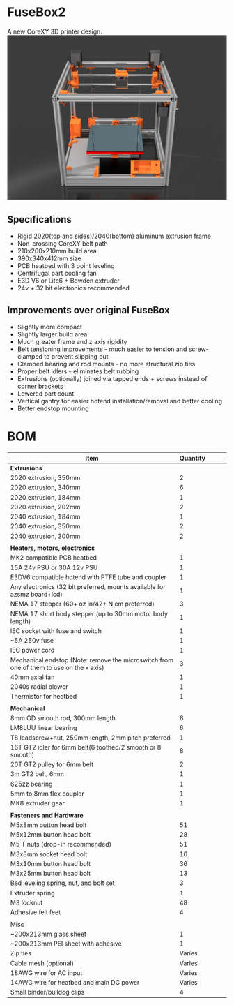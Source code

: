 # FuseBox2
A new CoreXY 3D printer design.
![FuseBox2 Render](image/render.jpg)

## Specifications
* Rigid 2020(top and sides)/2040(bottom) aluminum extrusion frame
* Non-crossing CoreXY belt path
* 210x200x210mm build area
* 390x340x412mm size
* PCB heatbed with 3 point leveling
* Centrifugal part cooling fan
* E3D V6 or Lite6 + Bowden extruder
* 24v + 32 bit electronics recommended

## Improvements over original FuseBox
* Slightly more compact
* Slightly larger build area
* Much greater frame and z axis rigidity
* Belt tensioning improvements - much easier to tension and screw-clamped to prevent slipping out
* Clamped bearing and rod mounts - no more structural zip ties
* Proper belt idlers - eliminates belt rubbing
* Extrusions (optionally) joined via tapped ends + screws instead of corner brackets
* Lowered part count
* Vertical gantry for easier hotend installation/removal and better cooling
* Better endstop mounting

# BOM

| Item | Quantity |  |  |  |
|-----------------------------------------------------------------------------------------|----------|---|---|---|
| **Extrusions** |  |  |  |  |
| 2020 extrusion, 350mm | 2 |  |  |  |
| 2020 extrusion, 340mm | 6 |  |  |  |
| 2020 extrusion, 184mm | 1 |  |  |  |
| 2020 extrusion, 202mm | 2 |  |  |  |
| 2040 extrusion, 184mm | 1 |  |  |  |
| 2040 extrusion, 350mm | 2 |  |  |  |
| 2040 extrusion, 300mm | 2 |  |  |  |
|  |  |  |  |  |
| **Heaters, motors, electronics** |  |  |  |  |
| MK2 compatible PCB heatbed | 1 |  |  |  |
| 15A 24v PSU or 30A 12v PSU | 1 |  |  |  |
| E3DV6 compatible hotend with PTFE tube and coupler | 1 |  |  |  |
| Any electronics (32 bit preferred, mounts available for azsmz board+lcd) | 1 |  |  |  |
| NEMA 17 stepper (60+ oz in/42+ N cm preferred) | 3 |  |  |  |
| NEMA 17 short body stepper (up to 30mm motor body length) | 1 |  |  |  |
| IEC socket with fuse and switch | 1 |  |  |  |
| ~5A 250v fuse | 1 |  |  |  |
| IEC power cord | 1 |  |  |  |
| Mechanical endstop (Note: remove the microswitch from one of them to use on the x axis) | 3 |  |  |  |
| 40mm axial fan | 1 |  |  |  |
| 2040s radial blower | 1 |  |  |  |
| Thermistor for heatbed | 1 |  |  |  |
|  |  |  |  |  |
| **Mechanical** |  |  |  |  |
| 8mm OD smooth rod, 300mm length | 6 |  |  |  |
| LM8LUU linear bearing | 6 |  |  |  |
| T8 leadscrew+nut, 250mm length, 2mm pitch preferred | 1 |  |  |  |
| 16T GT2 idler for 6mm belt(6 toothed/2 smooth or 8 smooth) | 8 |  |  |  |
| 20T GT2 pulley for 6mm belt | 2 |  |  |  |
| 3m GT2 belt, 6mm | 1 |  |  |  |
| 625zz bearing | 1 |  |  |  |
| 5mm to 8mm flex coupler | 1 |  |  |  |
| MK8 extruder gear | 1 |  |  |  |
|  |  |  |  |  |
| **Fasteners and Hardware** |  |  |  |  |
| M5x8mm button head bolt | 51 |  |  |  |
| M5x12mm button head bolt | 28 |  |  |  |
| M5 T nuts (drop-in recommended) | 51 |  |  |  |
| M3x8mm socket head bolt | 16 |  |  |  |
| M3x10mm button head bolt | 36 |  |  |  |
| M3x25mm button head bolt | 13 |  |  |  |
| Bed leveling spring, nut, and bolt set | 3 |  |  |  |
| Extruder spring | 1 |  |  |  |
| M3 locknut | 48 |  |  |  |
| Adhesive felt feet | 4 |  |  |  |
|  |  |  |  |  |
| Misc |  |  |  |  |
| ~200x213mm glass sheet | 1 |  |  |  |
| ~200x213mm PEI sheet with adhesive | 1 |  |  |  |
| Zip ties | Varies |  |  |  |
| Cable mesh (optional) | Varies |  |  |  |
| 18AWG wire for AC input | Varies |  |  |  |
| 14AWG wire for heatbed and main DC power | Varies |  |  |  |
| Small binder/bulldog clips | 4 |  |  |  |


